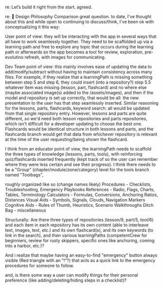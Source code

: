 re: Let’s build it right from the start.
agreed.

re: 🧠 Design Philosophy Comparison
great question. to date, I've thought about this and while open to continuing to discuss/think, I've been ok with conceptualizing it this way:

User point of view:
they will be interacting with the app in several ways that all have to work seamlessly together. They need to be scaffolded up via a learning path and free to explore any topic that occurs during the learning path or afterwards so the app becomes a tool for review, exploration, pre-evolutino refresh, with images for communicating.

Dev Team point of view:
this mainly involves ease of updating the data to add/modify/subtract without having to maintain consistency across many files. For example, if they realize that a learningPath is missing something between step 5 and step 6, they could insert (into a repository?) step 5.5 whatever item was missing (lesson, part, flashcard) and no where else (maybe associated image(s) added to the /assets/images), and then if the model and repository is set up correctly, that would be all: the new presentation to the user has that step seamlessly inserted. Similar reasoning for the lessons, parts, flashcards, keyword search: all would be updated from that single repository entry. However, lessons and parts are quite different, so we'd need both lesson repositories and parts repositories, which isn't difficult for a developer updating to choose the best one. Flashcards would be identical structure in both lessons and parts, and the flashcards branch would get that data from whichever repository is relevant at the time of the user requesting/being shown the flashcard. 

I think from an educator point of view, the learningPath needs to scaffold the three types of knowledge (lessons, parts, tools), with reinforcing quiz/flashcards inserted frequently (kept track of so the user can remember where they were less certain and see their progress). I think there needs to be a "Group" (chapter/module/zone/category) level for the tools branch named "Toolbags", 

roughly organized like so (change names likely)
    Procedures - Checklists, Troubleshooting, Emergency Playbooks
    References - Radio, Flags, Charts, Tables, Terminology
    Calculators - Formulas, Conversions, Anchoring Ratios, Distances
    Visual Aids - Symbols, Signals, Clouds, Navigation Markers
    Cognitive Aids - Rules of Thumb, Heuristics, Scenario Walkthroughs
    Ditch Bag - miscellaneous

Structurally: Are there three types of repositories (lesson/9, part/5, tool/6) and each item in each repository has its own content (able to interleave text, images, text, etc.) and its own flashcard(s), and its own keywords (to link in the search), and then various learningPaths (competentCrew for beginniers, review for rusty skippers, specific ones like anchoring, coming into a harbor, etc.)? 

And i realize that maybe having an easy-to-find "emergency" button always visible (Red triangle with an "!"?) that acts as a quick link to the emergency procedures for someone to follow.

and, is there some way a user can modify things for their personal preference (like adding/deleting/hiding steps in a checklist)?